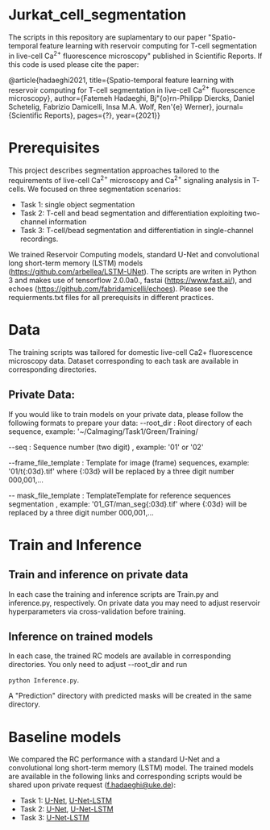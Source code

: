# Jurkat_cell_segmentation

The scripts in this repository are suplamentary to our paper "Spatio-temporal feature learning with reservoir computing for T-cell segmentation in live-cell 
Ca<sup>2+</sup> fluorescence microscopy" published in Scientific Reports. If this code is used please cite the paper:

@article{hadaeghi2021, title={Spatio-temporal feature learning with reservoir computing for T-cell segmentation in live-cell 
Ca<sup>2+</sup> fluorescence microscopy}, author={Fatemeh Hadaeghi, Bj\"{o}rn-Philipp Diercks, Daniel Schetelig, Fabrizio Damicelli, Insa M.A. Wolf, Ren\'{e} Werner}, journal={Scientific Reports}, pages={?}, year={2021}}

# Prerequisites
This project describes segmentation approaches tailored to the requirements of live-cell Ca<sup>2+</sup> microscopy and Ca<sup>2+</sup> signaling analysis in T-cells. We focused on three segmentation scenarios: 
- Task 1: single object segmentation
- Task 2: T-cell and bead segmentation and differentiation exploiting two-channel information
- Task 3: T-cell/bead segmentation and differentiation in single-channel recordings.

We trained Reservoir Computing models, standard U-Net and convolutional long short-term memory (LSTM) models (https://github.com/arbellea/LSTM-UNet). The scripts are writen in Python 3 and makes use of tensorflow 2.0.0a0., fastai (https://www.fast.ai/), and echoes (https://github.com/fabridamicelli/echoes). Please see the requierments.txt files for all prerequisits in different practices.

# Data
The training scripts was tailored for domestic live-cell Ca2+ fluorescence microscopy data. Dataset corresponding to each task are available in corresponding directories.

## Private Data:
If you would like to train models on your private data, please follow the following formats to prepare your data:
--root_dir : Root directory of each sequence, example: '~/CaImaging/Task1/Green/Training/

--seq : Sequence number (two digit) , example: '01' or '02'

--frame_file_template : Template for image (frame) sequences, example: '01/t{:03d}.tif' where {:03d} will be replaced by a three digit number 000,001,...

-- mask_file_template : TemplateTemplate for reference sequences segmentation , example: '01_GT/man_seg{:03d}.tif' where {:03d} will be replaced by a three digit number 000,001,...

# Train and Inference
## Train and inference on private data
In each case the training and inference scripts are Train.py and inference.py, respectively. On private data you may need to adjust reservoir hyperparameters via cross-validation before training. 

## Inference on trained models
In each case, the trained RC models are available in corresponding directories. You only need to adjust --root_dir and run 

`python Inference.py`.

A "Prediction" directory with predicted masks will be created in the same directory.

# Baseline models
We compared the RC performance with a standard U-Net and a convolutional long short-term memory (LSTM) model. The trained models are available in the following links and corresponding scripts would be shared upon private request (f.hadaeghi@uke.de):
- Task 1: [U-Net](https://drive.google.com/file/d/19KGWGYXnjp16-5cD2dARP5PMB3-MabPR/view?usp=sharing), [U-Net-LSTM](https://drive.google.com/file/d/16mfVGM3aDX5bUs__ycffjJItxqETPS6E/view?usp=sharing)
- Task 2: [U-Net](https://drive.google.com/file/d/1KJQ3YXf_ylRq_jbaSqp9yz_5K7FAguCa/view?usp=sharing), [U-Net-LSTM](https://drive.google.com/file/d/1sM_gUaJn3zjfnjpF2dvaFFHUz5BdmsG3/view?usp=sharing)
- Task 3: [U-Net-LSTM](https://drive.google.com/file/d/1YbljjUloOBDkR85MdxjfiIVy8K8hGbgI/view?usp=sharing)

